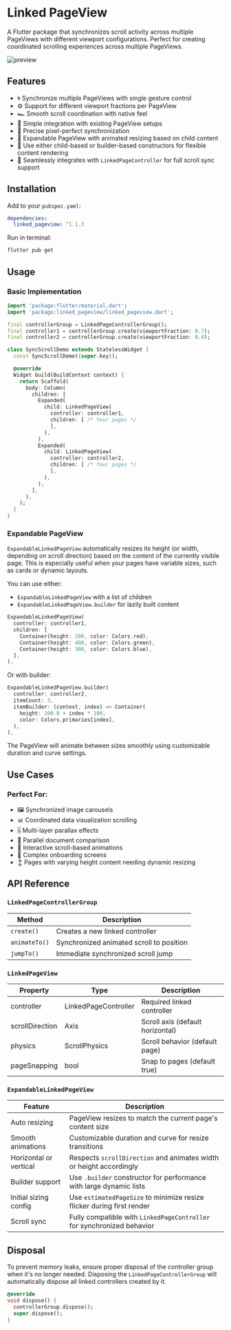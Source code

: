 # Linked PageView

A Flutter package that synchronizes scroll activity across multiple PageViews with different
viewport configurations. Perfect for creating coordinated scrolling experiences across multiple
PageViews.

![preview](../docs/preview.gif)

## Features

- 🌀 Synchronize multiple PageViews with single gesture control
- ⚙️ Support for different viewport fractions per PageView
- 🏎️ Smooth scroll coordination with native feel
- 🧩 Simple integration with existing PageView setups
- 📏 Precise pixel-perfect synchronization
- 📐 Expandable PageView with animated resizing based on child content
- 🧱 Use either child-based or builder-based constructors for flexible content rendering
- 🔁 Seamlessly integrates with `LinkedPageController` for full scroll sync support

## Installation

Add to your `pubspec.yaml`:

```yaml
dependencies:
  linked_pageview: ^1.1.3
```

Run in terminal:

```bash
flutter pub get
```

## Usage

### Basic Implementation

```dart
import 'package:flutter/material.dart';
import 'package:linked_pageview/linked_pageview.dart';

final controllerGroup = LinkedPageControllerGroup();
final controller1 = controllerGroup.create(viewportFraction: 0.7);
final controller2 = controllerGroup.create(viewportFraction: 0.4);

class SyncScrollDemo extends StatelessWidget {
  const SyncScrollDemo({super.key});

  @override
  Widget build(BuildContext context) {
    return Scaffold(
      body: Column(
        children: [
          Expanded(
            child: LinkedPageView(
              controller: controller1,
              children: [ /* Your pages */
              ],
            ),
          ),
          Expanded(
            child: LinkedPageView(
              controller: controller2,
              children: [ /* Your pages */
              ],
            ),
          ),
        ],
      ),
    );
  }
}
```

### Expandable PageView

`ExpandableLinkedPageView` automatically resizes its height (or width, depending on scroll
direction) based on the content of the currently visible page. This is especially useful when your
pages have variable sizes, such as cards or dynamic layouts.

You can use either:

- `ExpandableLinkedPageView` with a list of children
- `ExpandableLinkedPageView.builder` for lazily built content

```dart
ExpandableLinkedPageView(
  controller: controller1,
  children: [
    Container(height: 200, color: Colors.red),
    Container(height: 400, color: Colors.green),
    Container(height: 300, color: Colors.blue),
  ],
),
```

Or with builder:

```dart
ExpandableLinkedPageView.builder(
  controller: controller2,
  itemCount: 3,
  itemBuilder: (context, index) => Container(
    height: 200.0 + index * 100,
    color: Colors.primaries[index],
  ),
),
```

The PageView will animate between sizes smoothly using customizable duration and curve settings.

## Use Cases

### Perfect For:

- 🖼️ Synchronized image carousels
- 📊 Coordinated data visualization scrolling
- 🎚️ Multi-layer parallax effects
- 📖 Parallel document comparison
- 🎨 Interactive scroll-based animations
- 📱 Complex onboarding screens
- ↕️ Pages with varying height content needing dynamic resizing

## API Reference

### `LinkedPageControllerGroup`

| Method        | Description                              |
|---------------|------------------------------------------|
| `create()`    | Creates a new linked controller          |
| `animateTo()` | Synchronized animated scroll to position |
| `jumpTo()`    | Immediate synchronized scroll jump       |

### `LinkedPageView`

| Property        | Type                 | Description                      |
|-----------------|----------------------|----------------------------------|
| controller      | LinkedPageController | Required linked controller       |
| scrollDirection | Axis                 | Scroll axis (default horizontal) |
| physics         | ScrollPhysics        | Scroll behavior (default page)   |
| pageSnapping    | bool                 | Snap to pages (default true)     |

### `ExpandableLinkedPageView`

| Feature                | Description                                                            |
|------------------------|------------------------------------------------------------------------|
| Auto resizing          | PageView resizes to match the current page's content size              |
| Smooth animations      | Customizable duration and curve for resize transitions                 |
| Horizontal or vertical | Respects `scrollDirection` and animates width or height accordingly    |
| Builder support        | Use `.builder` constructor for performance with large dynamic lists    |
| Initial sizing config  | Use `estimatedPageSize` to minimize resize flicker during first render |
| Scroll sync            | Fully compatible with `LinkedPageController` for synchronized behavior |

## Disposal

To prevent memory leaks, ensure proper disposal of the controller group when it's no longer needed.
Disposing the `LinkedPageControllerGroup` will automatically dispose all linked controllers created
by it.

```dart
@override
void dispose() {
  controllerGroup.dispose();
  super.dispose();
}
```
